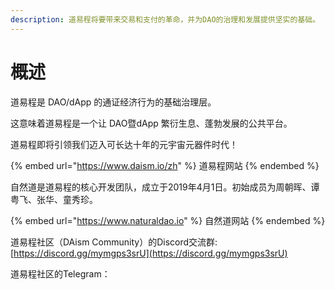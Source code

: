 ```yaml
---
description: 道易程将要带来交易和支付的革命，并为DAO的治理和发展提供坚实的基础。
---
```


# 概述

道易程是 DAO/dApp 的通证经济行为的基础治理层。

这意味着道易程是一个让 DAO暨dApp 繁衍生息、蓬勃发展的公共平台。

道易程即将引领我们迈入可长达十年的元宇宙元器件时代！

{% embed url="https://www.daism.io/zh" %}
道易程网站
{% endembed %}

自然道是道易程的核心开发团队，成立于2019年4月1日。初始成员为周朝晖、谭粤飞、张华、童秀珍。

{% embed url="https://www.naturaldao.io" %}
自然道网站
{% endembed %}

道易程社区（DAism Community）的Discord交流群: [https://discord.gg/mymgps3srU](https://discord.gg/mymgps3srU)

道易程社区的Telegram：
